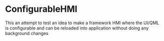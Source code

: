 # ConfigurableHMI
This an attempt to test an idea to make a framework HMI where the UI/QML is configurable and can be reloaded into application without doing any background changes 
